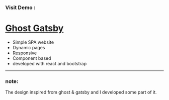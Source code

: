 ### Visit Demo :
# [Ghost Gatsby](https://ali-hkh.github.io/ghost-gatsby-static-react-bootstrap/)

- Simple SPA website
- Dynamic pages
- Responsive
- Component based
- developed with react and bootstrap
****************************
### note:
The design inspired from ghost & gatsby and I developed some part of it.
